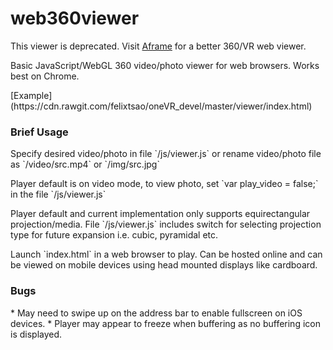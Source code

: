 # web360viewer

This viewer is deprecated. Visit [Aframe](https://aframe.io) for a better 360/VR web viewer.
<p>
Basic JavaScript/WebGL 360 video/photo viewer for web browsers. Works best on Chrome.
<p>
[Example](https://cdn.rawgit.com/felixtsao/oneVR_devel/master/viewer/index.html)

<h3> Brief Usage </h3>
Specify desired video/photo in file `/js/viewer.js` or rename video/photo file as `/video/src.mp4` or `/img/src.jpg`
<p>
Player default is on video mode, to view photo, set `var play_video = false;` in the file `/js/viewer.js`
<p>
Player default and current implementation only supports equirectangular projection/media. File `/js/viewer.js` includes switch for selecting projection type for future expansion i.e. cubic, pyramidal etc.
<p>
Launch `index.html` in a web browser to play. Can be hosted online and can be viewed on mobile devices using head mounted displays like cardboard.

<h3> Bugs </h3>
* May need to swipe up on the address bar to enable fullscreen on iOS devices.
* Player may appear to freeze when buffering as no buffering icon is displayed.
